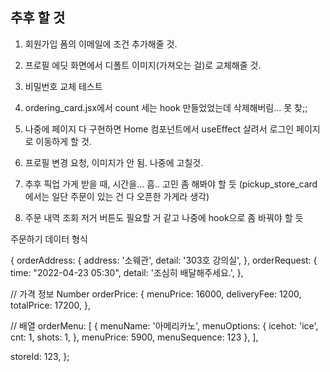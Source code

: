 ## 추후 할 것

1. 회원가입 폼의 이메일에 조건 추가해줄 것.

2. 프로필 에딧 화면에서 디폴트 이미지(가져오는 걸)로 교체해줄 것.

3. 비밀번호 교체 테스트

4. ordering_card.jsx에서 count 세는 hook 만들었었는데 삭제해버림... 못 찾;;

5. 나중에 페이지 다 구현하면 Home 컴포넌트에서 useEffect 살려서 로그인 페이지로 이동하게 할 것.

6. 프로필 변경 요청, 이미지가 안 됨. 나중에 고칠것.

7. 추후 픽업 가게 받을 때, 시간을... 흠.. 고민 좀 해봐야 할 듯 (pickup_store_card 에서는 일단 주문이 있는 건 다 오픈한 가게라 생각)

8. 주문 내역 조회 저거 버튼도 필요할 거 같고 나중에 hook으로 좀 바꿔야 할 듯

주문하기 데이터 형식

{
orderAddress: {
address: '소웨관',
detail: '303호 강의실',
},
orderRequest: {
time: "2022-04-23 05:30",
detail: '조심히 배달해주세요.',
},

// 가격 정보 Number
orderPrice: {
menuPrice: 16000,
deliveryFee: 1200,
totalPrice: 17200,
},

// 배열
orderMenu: [
{
menuName: '아메리카노',
menuOptions: {
icehot: 'ice',
cnt: 1,
shots: 1,
},
menuPrice: 5900,
menuSequence: 123
},
],

storeId: 123,
};
